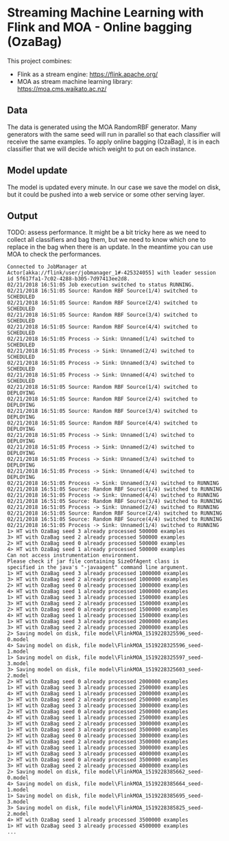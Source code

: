 # Streaming Machine Learning with Flink and MOA - Online bagging (OzaBag) #
This project combines:
- Flink as a stream engine: https://flink.apache.org/
- MOA as stream machine learning library: https://moa.cms.waikato.ac.nz/

## Data ##
The data is generated using the MOA RandomRBF generator.
Many generators with the same seed will run in parallel so that each classifier will receive the same examples. To apply online bagging (OzaBag), it is in each classifier that we will decide which weight to put on each instance.


## Model update ##
The model is updated every minute.
In our case we save the model on disk, but it could be pushed into a web service or some other serving layer.


## Output ##
TODO: assess performance. It might be a bit tricky here as we need to collect all classifiers and bag them, but we need to know which one to replace in the bag when there is an update.
In the meantime you can use MOA to check the performances.

```
Connected to JobManager at Actor[akka://flink/user/jobmanager_1#-425324055] with leader session id 5f617fa1-7c02-4288-b305-7d97413ee2d8.
02/21/2018 16:51:05	Job execution switched to status RUNNING.
02/21/2018 16:51:05	Source: Random RBF Source(1/4) switched to SCHEDULED 
02/21/2018 16:51:05	Source: Random RBF Source(2/4) switched to SCHEDULED 
02/21/2018 16:51:05	Source: Random RBF Source(3/4) switched to SCHEDULED 
02/21/2018 16:51:05	Source: Random RBF Source(4/4) switched to SCHEDULED 
02/21/2018 16:51:05	Process -> Sink: Unnamed(1/4) switched to SCHEDULED 
02/21/2018 16:51:05	Process -> Sink: Unnamed(2/4) switched to SCHEDULED 
02/21/2018 16:51:05	Process -> Sink: Unnamed(3/4) switched to SCHEDULED 
02/21/2018 16:51:05	Process -> Sink: Unnamed(4/4) switched to SCHEDULED 
02/21/2018 16:51:05	Source: Random RBF Source(1/4) switched to DEPLOYING 
02/21/2018 16:51:05	Source: Random RBF Source(2/4) switched to DEPLOYING 
02/21/2018 16:51:05	Source: Random RBF Source(3/4) switched to DEPLOYING 
02/21/2018 16:51:05	Source: Random RBF Source(4/4) switched to DEPLOYING 
02/21/2018 16:51:05	Process -> Sink: Unnamed(1/4) switched to DEPLOYING 
02/21/2018 16:51:05	Process -> Sink: Unnamed(2/4) switched to DEPLOYING 
02/21/2018 16:51:05	Process -> Sink: Unnamed(3/4) switched to DEPLOYING 
02/21/2018 16:51:05	Process -> Sink: Unnamed(4/4) switched to DEPLOYING 
02/21/2018 16:51:05	Process -> Sink: Unnamed(3/4) switched to RUNNING 
02/21/2018 16:51:05	Source: Random RBF Source(1/4) switched to RUNNING 
02/21/2018 16:51:05	Process -> Sink: Unnamed(4/4) switched to RUNNING 
02/21/2018 16:51:05	Source: Random RBF Source(3/4) switched to RUNNING 
02/21/2018 16:51:05	Process -> Sink: Unnamed(2/4) switched to RUNNING 
02/21/2018 16:51:05	Source: Random RBF Source(2/4) switched to RUNNING 
02/21/2018 16:51:05	Source: Random RBF Source(4/4) switched to RUNNING 
02/21/2018 16:51:05	Process -> Sink: Unnamed(1/4) switched to RUNNING 
1> HT with OzaBag seed 3 already processed 500000 examples
3> HT with OzaBag seed 2 already processed 500000 examples
2> HT with OzaBag seed 0 already processed 500000 examples
4> HT with OzaBag seed 1 already processed 500000 examples
Can not access instrumentation environment.
Please check if jar file containing SizeOfAgent class is 
specified in the java's "-javaagent" command line argument.
1> HT with OzaBag seed 3 already processed 1000000 examples
3> HT with OzaBag seed 2 already processed 1000000 examples
2> HT with OzaBag seed 0 already processed 1000000 examples
4> HT with OzaBag seed 1 already processed 1000000 examples
1> HT with OzaBag seed 3 already processed 1500000 examples
3> HT with OzaBag seed 2 already processed 1500000 examples
2> HT with OzaBag seed 0 already processed 1500000 examples
4> HT with OzaBag seed 1 already processed 1500000 examples
1> HT with OzaBag seed 3 already processed 2000000 examples
3> HT with OzaBag seed 2 already processed 2000000 examples
2> Saving model on disk, file model\FlinkMOA_1519228325596_seed-0.model
4> Saving model on disk, file model\FlinkMOA_1519228325596_seed-1.model
1> Saving model on disk, file model\FlinkMOA_1519228325597_seed-3.model
3> Saving model on disk, file model\FlinkMOA_1519228325603_seed-2.model
2> HT with OzaBag seed 0 already processed 2000000 examples
1> HT with OzaBag seed 3 already processed 2500000 examples
4> HT with OzaBag seed 1 already processed 2000000 examples
3> HT with OzaBag seed 2 already processed 2500000 examples
1> HT with OzaBag seed 3 already processed 3000000 examples
2> HT with OzaBag seed 0 already processed 2500000 examples
4> HT with OzaBag seed 1 already processed 2500000 examples
3> HT with OzaBag seed 2 already processed 3000000 examples
1> HT with OzaBag seed 3 already processed 3500000 examples
2> HT with OzaBag seed 0 already processed 3000000 examples
3> HT with OzaBag seed 2 already processed 3500000 examples
4> HT with OzaBag seed 1 already processed 3000000 examples
1> HT with OzaBag seed 3 already processed 4000000 examples
2> HT with OzaBag seed 0 already processed 3500000 examples
3> HT with OzaBag seed 2 already processed 4000000 examples
2> Saving model on disk, file model\FlinkMOA_1519228385662_seed-0.model
4> Saving model on disk, file model\FlinkMOA_1519228385664_seed-1.model
1> Saving model on disk, file model\FlinkMOA_1519228385695_seed-3.model
3> Saving model on disk, file model\FlinkMOA_1519228385825_seed-2.model
4> HT with OzaBag seed 1 already processed 3500000 examples
1> HT with OzaBag seed 3 already processed 4500000 examples
...
```
